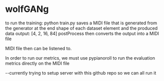 wolfGANg
=========

to run the training: python train.py
saves a MIDI file that is generated from the generator at the end
shape of each dataset element and the produced data output: [4, 2, 16, 84]
postProcess then converts the output into a MIDI file

MIDI file then can be listened to.

In order to run our metrics, we must use pypianoroll to run the evaluation metrics directly on the MIDI file

--currently trying to setup server with this github repo so we can all run it
